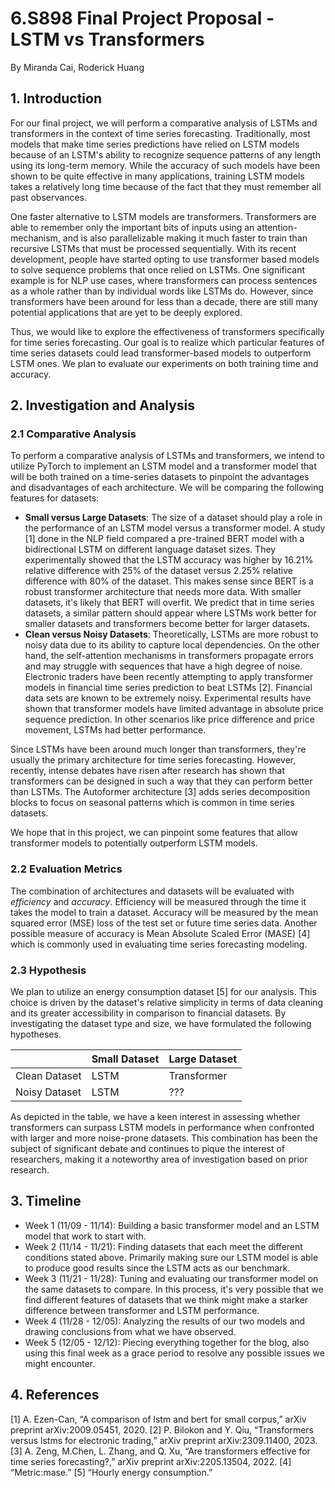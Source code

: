 # 6.S898 Final Project Proposal - LSTM vs Transformers

By Miranda Cai, Roderick Huang

## 1. Introduction

For our final project, we will perform a comparative analysis of LSTMs and transformers in the context of time series forecasting. Traditionally, most models that make time series predictions have relied on LSTM models because of an LSTM's ability to recognize sequence patterns of any length using its long-term memory. While the accuracy of such models have been shown to be quite effective in many applications, training LSTM models takes a relatively long time because of the fact that they must remember all past observances.

One faster alternative to LSTM models are transformers. Transformers are able to remember only the important bits of inputs using an attention-mechanism, and is also parallelizable making it much faster to train than recursive LSTMs that must be processed sequentially. With its recent development, people have started opting to use transformer based models to solve sequence problems that once relied on LSTMs. One significant example is for NLP use cases, where transformers can process sentences as a whole rather than by individual words like LSTMs do. However, since transformers have been around for less than a decade, there are still many potential applications that are yet to be deeply explored.

Thus, we would like to explore the effectiveness of transformers specifically for time series forecasting. Our goal is to realize which particular features of time series datasets could lead transformer-based models to outperform LSTM ones. We plan to evaluate our experiments on both training time and accuracy.

## 2. Investigation and Analysis

### 2.1 Comparative Analysis

To perform a comparative analysis of LSTMs and transformers, we intend to utilize PyTorch to implement an LSTM model and a transformer model that will be both trained on a time-series datasets to pinpoint the advantages and disadvantages of each architecture. We will be comparing the following features for datasets:

- **Small versus Large Datasets**: The size of a dataset should play a role in the performance of an LSTM model versus a transformer model. A study [1] done in the NLP field compared a pre-trained BERT model with a bidirectional LSTM on different language dataset sizes. They experimentally showed that the LSTM accuracy was higher by 16.21\% relative difference with 25\% of the dataset versus 2.25\% relative difference with 80\% of the dataset. This makes sense since BERT is a robust transformer architecture that needs more data. With smaller datasets, it's likely that BERT will overfit. We predict that in time series datasets, a similar pattern should appear where LSTMs work better for smaller datasets and transformers become better for larger datasets.
- **Clean versus Noisy Datasets**: Theoretically, LSTMs are more robust to noisy data due to its ability to capture local dependencies. On the other hand, the self-attention mechanisms in transformers propagate errors and may struggle with sequences that have a high degree of noise. Electronic traders have been recently attempting to apply transformer models in financial time series prediction to beat LSTMs [2]. Financial data sets are known to be extremely noisy. Experimental results have shown that transformer models have limited advantage in absolute price sequence prediction. In other scenarios like price difference and price movement, LSTMs had better performance.

Since LSTMs have been around much longer than transformers, they're usually the primary architecture for time series forecasting. However, recently, intense debates have risen after research has shown that transformers can be designed in such a way that they can perform better than LSTMs. The Autoformer architecture [3] adds series decomposition blocks to focus on seasonal patterns which is common in time series datasets.

We hope that in this project, we can pinpoint some features that allow transformer models to potentially outperform LSTM models.

### 2.2 Evaluation Metrics

The combination of architectures and datasets will be evaluated with _efficiency_ and _accuracy_. Efficiency will be measured through the time it takes the model to train a dataset. Accuracy will be measured by the mean squared error (MSE) loss of the test set or future time series data. Another possible measure of accuracy is Mean Absolute Scaled Error (MASE) [4] which is commonly used in evaluating time series forecasting modeling.

### 2.3 Hypothesis

We plan to utilize an energy consumption dataset [5] for our analysis. This choice is driven by the dataset's relative simplicity in terms of data cleaning and its greater accessibility in comparison to financial datasets. By investigating the dataset type and size, we have formulated the following hypotheses.

|               | Small Dataset | Large Dataset |
| ------------- | ------------- | ------------- |
| Clean Dataset | LSTM          | Transformer   |
| Noisy Dataset | LSTM          | ???           |

As depicted in the table, we have a keen interest in assessing whether transformers can surpass LSTM models in performance when confronted with larger and more noise-prone datasets. This combination has been the subject of significant debate and continues to pique the interest of researchers, making it a noteworthy area of investigation based on prior research.

## 3. Timeline

- Week 1 (11/09 - 11/14): Building a basic transformer model and an LSTM model that work to start with.
- Week 2 (11/14 - 11/21): Finding datasets that each meet the different conditions stated above. Primarily making sure our LSTM model is able to produce good results since the LSTM acts as our benchmark.
- Week 3 (11/21 - 11/28): Tuning and evaluating our transformer model on the same datasets to compare. In this process, it's very possible that we find different features of datasets that we think might make a starker difference between transformer and LSTM performance.
- Week 4 (11/28 - 12/05): Analyzing the results of our two models and drawing conclusions from what we have observed.
- Week 5 (12/05 - 12/12): Piecing everything together for the blog, also using this final week as a grace period to resolve any possible issues we might encounter.

## 4. References

[1] A. Ezen-Can, “A comparison of lstm and bert for small corpus,” arXiv preprint arXiv:2009.05451, 2020.
[2] P. Bilokon and Y. Qiu, “Transformers versus lstms for electronic trading,” arXiv preprint arXiv:2309.11400, 2023.
[3] A. Zeng, M.Chen, L. Zhang, and Q. Xu, “Are transformers effective for time series forecasting?,” arXiv preprint arXiv:2205.13504, 2022.
[4] “Metric:mase.”
[5] “Hourly energy consumption.”
